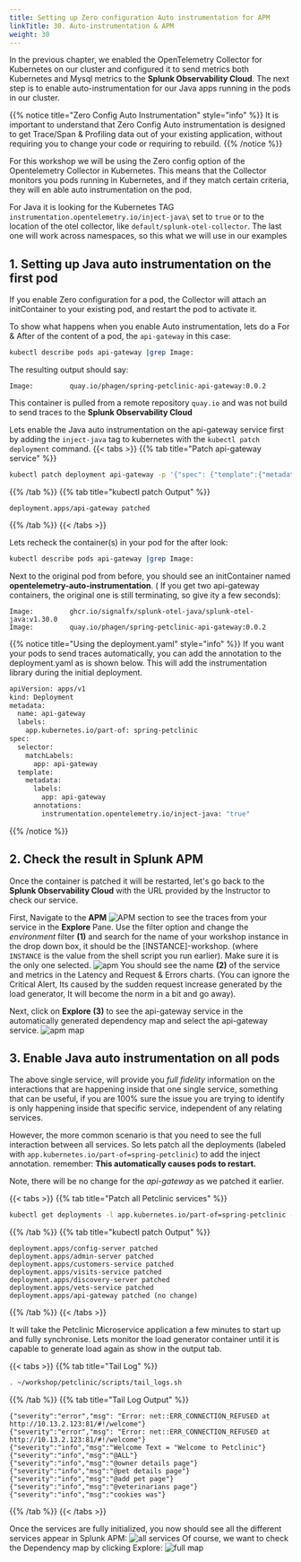 ```yaml
---
title: Setting up Zero configuration Auto instrumentation for APM
linkTitle: 30. Auto-instrumentation & APM
weight: 30
---
```


In the previous chapter, we enabled the OpenTelemetry Collector for Kubernetes on our cluster and configured it to send metrics both Kubernetes and Mysql metrics to the **Splunk Observability Cloud**. The next step is to enable auto-instrumentation for our Java apps running in the pods in our cluster.

{{% notice title="Zero Config Auto Instrumentation" style="info" %}}
It is important to understand that Zero Config Auto instrumentation is designed to get Trace/Span & Profiling data out of your existing application, without requiring  you to change your code or requiring to rebuild.
{{% /notice %}}

For this workshop we will be using the Zero config option of the Opentelemetry Collector in Kubernetes.
This means that the Collector monitors you pods running in Kubernetes, and if they match certain criteria, they will en able auto instrumentation on the pod.

For Java it is looking for the Kubernetes TAG `instrumentation.opentelemetry.io/inject-java\` set to `true` or to the location of the otel collector, like `default/splunk-otel-collector`. The last one will work across namespaces, so this what we will use in our examples

## 1. Setting up Java auto instrumentation on the first pod

If you enable Zero configuration for a pod, the Collector will attach an initContainer to your existing pod, and restart the pod to activate it.

To show what happens when you enable Auto instrumentation, lets do a For & After of the content of a pod, the `api-gateway` in this case:

```bash
kubectl describe pods api-gateway |grep Image:
```

The resulting output should say:

```text
Image:         quay.io/phagen/spring-petclinic-api-gateway:0.0.2
```

This container is pulled from a remote repository `quay.io` and was not build to send traces to the **Splunk Observability Cloud**  

Lets enable the Java auto instrumentation on the api-gateway service first by adding the `inject-java` tag to kubernetes with the `kubectl patch deployment` command.
{{< tabs >}}
{{% tab title="Patch api-gateway service" %}}

```bash
kubectl patch deployment api-gateway -p '{"spec": {"template":{"metadata":{"annotations":{"instrumentation.opentelemetry.io/inject-java":"default/splunk-otel-collector"}}}} }'
```

{{% /tab %}}
{{% tab title="kubectl patch Output" %}}

```text
deployment.apps/api-gateway patched
```

{{% /tab %}}
{{< /tabs >}}

Lets recheck the container(s) in your pod for the after look:

```bash
kubectl describe pods api-gateway |grep Image:
```

Next to the original pod from before, you should see an initContainer named **opentelemetry-auto-instrumentation**. ( If you get two api-gateway containers, the original one is still terminating, so give ity a few seconds):

```text
Image:         ghcr.io/signalfx/splunk-otel-java/splunk-otel-java:v1.30.0
Image:         quay.io/phagen/spring-petclinic-api-gateway:0.0.2
```

{{% notice title="Using the deployment.yaml" style="info" %}}
If you want your pods to send traces automatically, you can add the annotation to the deployment.yaml as is shown below. This will add the instrumentation library during the initial deployment.

```bash
apiVersion: apps/v1
kind: Deployment
metadata:
  name: api-gateway
  labels: 
    app.kubernetes.io/part-of: spring-petclinic
spec:
  selector:
    matchLabels:
      app: api-gateway
  template:
    metadata:
      labels:
        app: api-gateway
      annotations:
        instrumentation.opentelemetry.io/inject-java: "true"
```

{{% /notice %}}

## 2. Check the result in Splunk APM

Once the container is patched it will be restarted, let's go back to the **Splunk Observability Cloud** with the URL provided by the Instructor to check our service.

First, Navigate to the **APM** ![APM](../images/apm-icon.png?classes=inline&height=25px) section to see the traces from your service in the **Explore** Pane. Use the filter option and change the *environment* filter **(1)** and search for the name of your workshop instance in the drop down box, it should be the [INSTANCE]-workshop. (where `INSTANCE` is the value from the shell script you run earlier). Make sure it is the only one selected.
![apm](../images/apm-api-gateway-overview.png)
You should see the name **(2)** of the service and metrics in the Latency and Request & Errors charts. (You can ignore the Critical Alert, Its caused by the sudden request increase generated by the load generator, It will become the norm in a bit and go away).

Next, click on **Explore** **(3)** to see the api-gateway service in the automatically generated dependency map and select the api-gateway service.
![apm map](../images/api-gateway-map.png)

## 3. Enable Java auto instrumentation on all pods

The above single service, will provide you *full fidelity* information on the interactions that are happening inside that one single service, something that can be useful, if you are 100% sure the issue you are trying to identify is only happening inside that specific service, independent of any relating services.

However, the more common scenario is that you need to see the full interaction  between all services. So lets patch all the deployments (labeled with `app.kubernetes.io/part-of=spring-petclinic`) to add the inject annotation.
remember: **This automatically causes pods to restart.**

Note, there will be no change for the *api-gateway* as we patched it earlier.

{{< tabs >}}
{{% tab title="Patch all Petclinic services" %}}

```bash
kubectl get deployments -l app.kubernetes.io/part-of=spring-petclinic -o name | xargs -I % kubectl patch % -p "{\"spec\": {\"template\":{\"metadata\":{\"annotations\":{\"instrumentation.opentelemetry.io/inject-java\":\"default/splunk-otel-collector\"}}}}}"

```

{{% /tab %}}
{{% tab title="kubectl patch Output" %}}

```text
deployment.apps/config-server patched
deployment.apps/admin-server patched
deployment.apps/customers-service patched
deployment.apps/visits-service patched
deployment.apps/discovery-server patched
deployment.apps/vets-service patched
deployment.apps/api-gateway patched (no change)
```

{{% /tab %}}
{{< /tabs >}}

It will take the Petclinic Microservice application a few minutes to start up and fully synchronise.
Lets monitor the load generator container until it is capable to generate load again as show in the output tab.

{{< tabs >}}
{{% tab title="Tail Log" %}}

``` bash
. ~/workshop/petclinic/scripts/tail_logs.sh
```

{{% /tab %}}
{{% tab title="Tail Log Output" %}}

```text
{"severity":"error","msg": "Error: net::ERR_CONNECTION_REFUSED at http://10.13.2.123:81/#!/welcome"}
{"severity":"error","msg": "Error: net::ERR_CONNECTION_REFUSED at http://10.13.2.123:81/#!/welcome"}
{"severity":"info","msg":"Welcome Text = "Welcome to Petclinic"}
{"severity":"info","msg":"@ALL"}
{"severity":"info","msg":"@owner details page"}
{"severity":"info","msg":"@pet details page"}
{"severity":"info","msg":"@add pet page"}
{"severity":"info","msg":"@veterinarians page"}
{"severity":"info","msg":"cookies was"}
```

{{% /tab %}}
{{< /tabs >}}

Once the services are fully initialized, you now should see all the different services appear in Splunk APM:
![all services](../images/apm-full-service.png)
Of course, we want to check the Dependency map by clicking Explore:
![full map](../images/apm-map-full.png)
